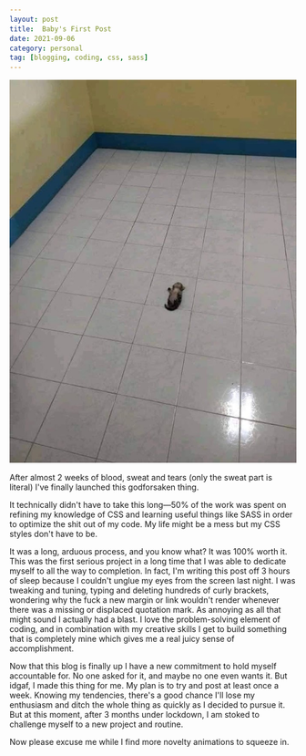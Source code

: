 ```yaml
---
layout: post
title:  Baby's First Post
date: 2021-09-06
category: personal
tag: [blogging, coding, css, sass]
---
```

<img src="/assets/eyebleach/07.jpg">
<p>After almost 2 weeks of blood, sweat and tears (only the sweat part is literal) I've finally launched this godforsaken thing.
</p>
<p>It technically didn't have to take this long—50% of the work was spent on refining my knowledge of CSS and learning useful things like SASS in order to optimize the shit out of my code. My life might be a mess but my CSS styles don't have to be. <!--more-->
</p>
<p>It was a long, arduous process, and you know what? It was 100% worth it. This was the first serious project in a long time that I was able to dedicate myself to all the way to completion. In fact, I'm writing this post off 3 hours of sleep because I couldn't unglue my eyes from the screen last night. I was tweaking and tuning, typing and deleting hundreds of curly brackets, wondering why the fuck a new margin or link wouldn't render whenever there was a missing or displaced quotation mark. As annoying as all that might sound I actually had a blast. I love the problem-solving element of coding, and in combination with my creative skills I get to build something that is completely mine which gives me a real juicy sense of accomplishment.</p>
<p>Now that this blog is finally up I have a new commitment to hold myself accountable for. No one asked for it, and maybe no one even wants it. But idgaf, I made this thing for me. My plan is to try and post at least once a week. Knowing my tendencies, there's a good chance I'll lose my enthusiasm and ditch the whole thing as quickly as I decided to pursue it. But at this moment, after 3 months under lockdown, I am stoked to challenge myself to a new project and routine.</p>
<p>Now please excuse me while I find more novelty animations to squeeze in.</p>  